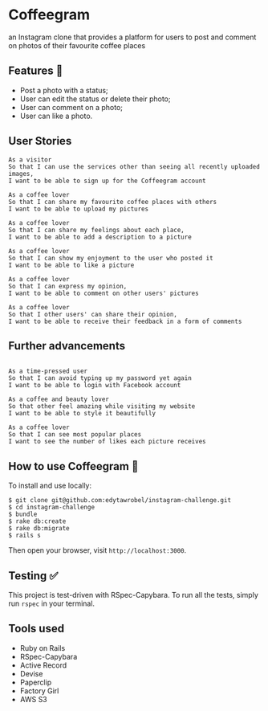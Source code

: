 Coffeegram
===================

 an Instagram clone that provides a platform for users to post and comment on photos of their favourite coffee places

Features :star2:
--------------
* Post a photo with a status;
* User can edit the status or delete their photo;
* User can comment on a photo;
* User can like a photo.

User Stories
-----

```
As a visitor
So that I can use the services other than seeing all recently uploaded images,
I want to be able to sign up for the Coffeegram account

As a coffee lover
So that I can share my favourite coffee places with others
I want to be able to upload my pictures

As a coffee lover
So that I can share my feelings about each place,
I want to be able to add a description to a picture

As a coffee lover
So that I can show my enjoyment to the user who posted it
I want to be able to like a picture

As a coffee lover
So that I can express my opinion,
I want to be able to comment on other users' pictures

As a coffee lover
So that I other users' can share their opinion,
I want to be able to receive their feedback in a form of comments

```

Further advancements
-----

```

As a time-pressed user
So that I can avoid typing up my password yet again
I want to be able to login with Facebook account

As a coffee and beauty lover
So that other feel amazing while visiting my website
I want to be able to style it beautifully

As a coffee lover
So that I can see most popular places
I want to see the number of likes each picture receives
```

How to use Coffeegram :page_with_curl:
-------------------------------------

To install and use locally:
```
$ git clone git@github.com:edytawrobel/instagram-challenge.git
$ cd instagram-challenge
$ bundle
$ rake db:create
$ rake db:migrate
$ rails s
```
Then open your browser, visit `http://localhost:3000`.

Testing :white_check_mark:
---------
This project is test-driven with RSpec-Capybara. To run all the tests, simply run `rspec` in your terminal.

Tools used
-----------
* Ruby on Rails
* RSpec-Capybara
* Active Record
* Devise
* Paperclip
* Factory Girl
* AWS S3
